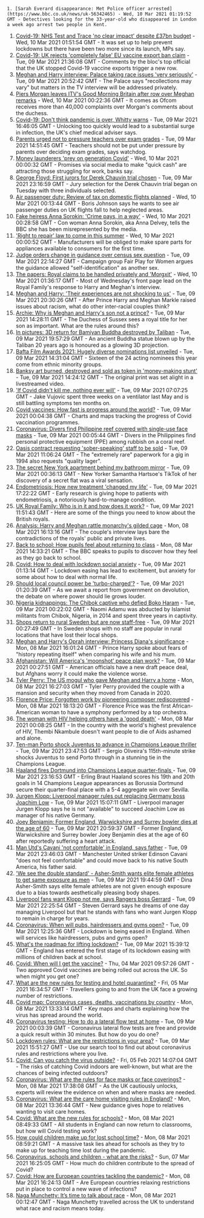 
    1. [Sarah Everard disappearance: Met Police officer arrested](https://www.bbc.co.uk/news/uk-56342465) - Wed, 10 Mar 2021 01:19:52 GMT - Detectives looking for the 33-year-old who disappeared in London a week ago arrest two people in Kent.
1. [Covid-19: NHS Test and Trace 'no clear impact' despite £37bn budget](https://www.bbc.co.uk/news/health-56340831) - Wed, 10 Mar 2021 01:51:54 GMT - It was set up to help prevent lockdowns but there have been two more since its launch, MPs say.
1. [Covid-19: UK rejects 'completely false' EU vaccine export ban claim](https://www.bbc.co.uk/news/uk-politics-56339188) - Tue, 09 Mar 2021 21:36:08 GMT - Comments by the bloc's top official that the UK stopped Covid-19 vaccine exports trigger a new row.
1. [Meghan and Harry interview: Palace taking race issues 'very seriously'](https://www.bbc.co.uk/news/uk-56340451) - Tue, 09 Mar 2021 20:52:42 GMT - The Palace says "recollections may vary" but matters in the TV interview will be addressed privately.
1. [Piers Morgan leaves ITV's Good Morning Britain after row over Meghan remarks](https://www.bbc.co.uk/news/entertainment-arts-56334082) - Wed, 10 Mar 2021 00:22:36 GMT - It comes as Ofcom receives more than 40,000 complaints over Morgan's comments about the duchess.
1. [Covid-19: Don't think pandemic is over, Whitty warns](https://www.bbc.co.uk/news/health-56334902) - Tue, 09 Mar 2021 16:46:05 GMT - Unlocking too quickly would lead to a substantial surge in infection, the UK's chief medical adviser says.
1. [Parents urged not to pressure teachers over exam grades](https://www.bbc.co.uk/news/education-56332429) - Tue, 09 Mar 2021 14:51:45 GMT - Teachers should not be put under pressure by parents over deciding exam grades, says watchdog.
1. [Money launderers 'prey on generation Covid'](https://www.bbc.co.uk/news/business-56334862) - Wed, 10 Mar 2021 00:00:32 GMT - Promises via social media to make "quick cash" are attracting those struggling for work, banks say.
1. [George Floyd: First jurors for Derek Chauvin trial chosen](https://www.bbc.co.uk/news/world-us-canada-56341895) - Tue, 09 Mar 2021 23:16:59 GMT - Jury selection for the Derek Chauvin trial began on Tuesday with three individuals selected.
1. [Air passenger duty: Review of tax on domestic flights planned](https://www.bbc.co.uk/news/uk-politics-56339192) - Wed, 10 Mar 2021 00:13:44 GMT - Boris Johnson says he wants to see air passenger duties on UK flights fall to help neglected areas.
1. [Fake heiress Anna Sorokin: 'Crime pays, in a way'](https://www.bbc.co.uk/news/world-us-canada-56339463) - Wed, 10 Mar 2021 00:28:58 GMT - Con woman Anna Sorokin, aka Anna Delvey, tells the BBC she has been misrepresented by the media.
1. ['Right to repair' law to come in this summer](https://www.bbc.co.uk/news/business-56340077) - Wed, 10 Mar 2021 00:00:52 GMT - Manufacturers will be obliged to make spare parts for appliances available to consumers for the first time.
1. [Judge orders change in guidance over census sex question](https://www.bbc.co.uk/news/uk-56338666) - Tue, 09 Mar 2021 22:14:27 GMT - Campaign group Fair Play for Women argues the guidance allowed "self-identification" as another sex.
1. [The papers: Royal claims to be handled privately and 'Morgxit'](https://www.bbc.co.uk/news/blogs-the-papers-56341771) - Wed, 10 Mar 2021 01:36:17 GMT - Most of Wednesday's front page lead on the Royal Family's response to Harry and Meghan's interview.
1. [Meghan and Harry: 'Their experiences are not shocking to us'](https://www.bbc.co.uk/news/uk-56338476) - Tue, 09 Mar 2021 20:30:26 GMT - After Prince Harry and Meghan Markle raised issues about racism, what do other inter-racial couples think?
1. [Archie: Why is Meghan and Harry's son not a prince?](https://www.bbc.co.uk/news/uk-56325934) - Tue, 09 Mar 2021 14:28:11 GMT - The Duchess of Sussex sees a royal title for her son as important. What are the rules around this?
1. [In pictures: 3D return for Bamiyan Buddha destroyed by Taliban](https://www.bbc.co.uk/news/world-asia-56337042) - Tue, 09 Mar 2021 19:57:29 GMT - An ancient Buddha statue blown up by the Taliban 20 years ago is honoured as a glowing 3D projection.
1. [Bafta Film Awards 2021: Hugely diverse nominations list unveiled](https://www.bbc.co.uk/news/entertainment-arts-56319617) - Tue, 09 Mar 2021 14:31:04 GMT - Sixteen of the 24 acting nominees this year come from ethnic minority groups.
1. [Banksy art burned, destroyed and sold as token in 'money-making stunt'](https://www.bbc.co.uk/news/technology-56335948) - Tue, 09 Mar 2021 14:24:12 GMT - The original print was set alight in a livestreamed video.
1. ['If Covid didn't kill me, nothing ever will'](https://www.bbc.co.uk/news/health-56324826) - Tue, 09 Mar 2021 07:07:25 GMT - Jake Vujovic spent three weeks on a ventilator last May and is still battling symptoms ten months on.
1. [Covid vaccines: How fast is progress around the world?](https://www.bbc.co.uk/news/world-56237778) - Tue, 09 Mar 2021 00:04:38 GMT - Charts and maps tracking the progress of Covid vaccination programmes.
1. [Coronavirus: Divers find Philippine reef covered with single-use face masks](https://www.bbc.co.uk/news/world-asia-56322369) - Tue, 09 Mar 2021 00:05:44 GMT - Divers in the Philippines find personal protective equipment (PPE) among rubbish on a coral reef.
1. [Oasis contract requesting 'sober-speaking' staff to be sold](https://www.bbc.co.uk/news/uk-england-derbyshire-56333110) - Tue, 09 Mar 2021 11:06:24 GMT - The "extremely rare" paperwork for a gig in 1994 also requests "quality lager".
1. [The secret New York apartment behind my bathroom mirror](https://www.bbc.co.uk/news/world-us-canada-56324046) - Tue, 09 Mar 2021 00:36:13 GMT - New Yorker Samantha Hartsoe's TikTok of her discovery of a secret flat was a viral sensation.
1. [Endometriosis: How new treatment 'changed my life'](https://www.bbc.co.uk/news/health-56245521) - Tue, 09 Mar 2021 17:22:22 GMT - Early research is giving hope to patients with endometriosis, a notoriously hard-to-manage condition.
1. [UK Royal Family: Who is in it and how does it work?](https://www.bbc.co.uk/news/uk-56201331) - Tue, 09 Mar 2021 11:51:43 GMT - Here are some of the things you need to know about the British royals.
1. [Analysis: Harry and Meghan rattle monarchy's gilded cage](https://www.bbc.co.uk/news/uk-56326048) - Mon, 08 Mar 2021 16:13:16 GMT - The couple's interview lays bare the contradictions of the royals' public and private lives.
1. [Back to school: How pupils feel about returning to class](https://www.bbc.co.uk/news/uk-england-suffolk-56321188) - Mon, 08 Mar 2021 14:33:21 GMT - The BBC speaks to pupils to discover how they feel as they go back to school.
1. [Covid: How to deal with lockdown social anxiety](https://www.bbc.co.uk/news/newsbeat-56323453) - Tue, 09 Mar 2021 01:13:14 GMT - Lockdown easing has lead to excitement, but anxiety for some about how to deal with normal life.
1. [Should local council power be 'turbo-charged'?](https://www.bbc.co.uk/news/uk-politics-56324395) - Tue, 09 Mar 2021 01:20:39 GMT - As we await a report from government on devolution, the debate on where power should lie grows louder.
1. [Nigeria kidnappings: The Chibok captive who defied Boko Haram](https://www.bbc.co.uk/news/world-africa-56321789) - Tue, 09 Mar 2021 00:22:02 GMT - Naomi Adamu was abducted by Islamist militants from Chibok, Nigeria, in 2014 and spent three years in captivity.
1. [Shops return to rural Sweden but are now staff-free](https://www.bbc.co.uk/news/business-56237988) - Tue, 09 Mar 2021 00:27:49 GMT - In Sweden shops with no staff are popular in rural locations that have lost their local shops.
1. [Meghan and Harry's Oprah interview: Princess Diana's significance](https://www.bbc.co.uk/news/newsbeat-49905596) - Mon, 08 Mar 2021 16:01:24 GMT - Prince Harry spoke about fears of "history repeating itself" when comparing his wife and his mum.
1. [Afghanistan: Will America's 'moonshot' peace plan work?](https://www.bbc.co.uk/news/world-asia-56322062) - Tue, 09 Mar 2021 00:27:51 GMT - American officials have a new draft peace deal, but Afghans worry it could make the violence worse.
1. [Tyler Perry: The US mogul who gave Meghan and Harry a home](https://www.bbc.co.uk/news/world-us-canada-56320290) - Mon, 08 Mar 2021 16:27:03 GMT - Tyler Perry provided the couple with a mansion and security when they moved from Canada in 2020.
1. [Florence Price: Forgotten work by pioneering composer rediscovered](https://www.bbc.co.uk/news/entertainment-arts-56322440) - Mon, 08 Mar 2021 18:13:20 GMT - Florence Price was the first African-American woman to have a symphony performed by a top orchestra.
1. [The woman with HIV helping others have a 'good death'](https://www.bbc.co.uk/news/stories-56282751) - Mon, 08 Mar 2021 00:08:25 GMT - In the country with the world's highest prevalence of HIV, Thembi Nkambule doesn't want people to die of Aids ashamed and alone.
1. [Ten-man Porto shock Juventus to advance in Champions League thriller](https://www.bbc.co.uk/sport/football/56325263) - Tue, 09 Mar 2021 23:47:53 GMT - Sergio Oliveira's 115th-minute strike shocks Juventus to send Porto through in a stunning tie in the Champions League.
1. [Haaland fires Dortmund into Champions League quarter-finals ](https://www.bbc.co.uk/sport/football/56325186) - Tue, 09 Mar 2021 23:16:53 GMT - Erling Braut Haaland scores his 19th and 20th goals in 14 Champions League appearances as Borussia Dortmund secure their quarter-final place with a 5-4 aggregate win over Sevilla.
1. [Jurgen Klopp: Liverpool manager rules out replacing Germany boss Joachim Low](https://www.bbc.co.uk/sport/football/56335941) - Tue, 09 Mar 2021 15:07:11 GMT - Liverpool manager Jurgen Klopp says he is not "available" to succeed Joachim Low as manager of his native Germany.
1. [Joey Benjamin: Former England, Warwickshire and Surrey bowler dies at the age of 60](https://www.bbc.co.uk/sport/cricket/56341394) - Tue, 09 Mar 2021 20:59:37 GMT - Former England, Warwickshire and Surrey bowler Joey Benjamin dies at the age of 60 after reportedly suffering a heart attack.
1. [Man Utd's Cavani 'not comfortable' in England, says father](https://www.bbc.co.uk/sport/football/56341983) - Tue, 09 Mar 2021 23:46:03 GMT - Manchester United striker Edinson Cavani "does not feel comfortable" and could move back to his native South America, his father said.
1. ['We see the double standard' - Asher-Smith wants elite female athletes to get same exposure as men](https://www.bbc.co.uk/sport/athletics/56340134) - Tue, 09 Mar 2021 19:44:59 GMT - Dina Asher-Smith says elite female athletes are not given enough exposure due to a bias towards aesthetically pleasing body shapes.
1. [Liverpool fans want Klopp not me, says Rangers boss Gerrard](https://www.bbc.co.uk/sport/football/56341583) - Tue, 09 Mar 2021 22:25:54 GMT - Steven Gerrard says he dreams of one day managing Liverpool but that he stands with fans who want Jurgen Klopp to remain in charge for years.
1. [Coronavirus: When will pubs, hairdressers and gyms open?](https://www.bbc.co.uk/news/explainers-53349989) - Tue, 09 Mar 2021 12:25:36 GMT - Lockdown is being eased in England. When will services like hairdressers, pubs and gyms open?
1. [What's the roadmap for lifting lockdown?](https://www.bbc.co.uk/news/explainers-52530518) - Tue, 09 Mar 2021 15:39:12 GMT - England has entered the first stage of its lockdown easing with millions of children back at school.
1. [Covid: When will I get the vaccine?](https://www.bbc.co.uk/news/health-55045639) - Thu, 04 Mar 2021 09:57:26 GMT - Two approved Covid vaccines are being rolled out across the UK. So when might you get one?
1. [What are the new rules for testing and hotel quarantine?](https://www.bbc.co.uk/news/explainers-52544307) - Fri, 05 Mar 2021 16:34:57 GMT - Travellers going to and from the UK face a growing number of restrictions.
1. [Covid map: Coronavirus cases, deaths, vaccinations by country](https://www.bbc.co.uk/news/world-51235105) - Mon, 08 Mar 2021 13:33:14 GMT - Key maps and charts explaining how the virus has spread around the world.
1. [Coronavirus testing: How to do a lateral flow test at home](https://www.bbc.co.uk/news/health-56326456) - Tue, 09 Mar 2021 00:03:39 GMT - Coronavirus lateral flow tests are free and provide a quick result within 30 minutes. But how do you do one?
1. [Lockdown rules: What are the restrictions in your area?](https://www.bbc.co.uk/news/uk-54373904) - Tue, 09 Mar 2021 15:51:27 GMT - Use our search tool to find out about coronavirus rules and restrictions where you live.
1. [Covid: Can you catch the virus outside?](https://www.bbc.co.uk/news/explainers-55680305) - Fri, 05 Feb 2021 14:07:04 GMT - The risks of catching Covid indoors are well-known, but what are the chances of being infected outdoors?
1. [Coronavirus: What are the rules for face masks or face coverings?](https://www.bbc.co.uk/news/health-51205344) - Mon, 08 Mar 2021 17:38:08 GMT - As the UK cautiously unlocks, experts will review the evidence on when and where masks are needed.
1. [Coronavirus: What are the care home visiting rules in England?](https://www.bbc.co.uk/news/explainers-53503712) - Mon, 08 Mar 2021 13:36:44 GMT - New guidance gives hope to relatives wanting to visit care homes.
1. [Covid: What are the new rules for schools?](https://www.bbc.co.uk/news/education-51643556) - Mon, 08 Mar 2021 08:49:33 GMT - All students in England can now return to classrooms, but how will Covid testing work?
1. [How could children make up for lost school time?](https://www.bbc.co.uk/news/explainers-55938837) - Mon, 08 Mar 2021 08:59:21 GMT - A massive task lies ahead for schools as they try to make up for teaching time lost during the pandemic.
1. [Coronavirus, schools and children - what are the risks?](https://www.bbc.co.uk/news/health-52003804) - Sun, 07 Mar 2021 16:25:05 GMT - How much do children contribute to the spread of Covid?
1. [Covid: How are European countries tackling the pandemic?](https://www.bbc.co.uk/news/explainers-53640249) - Mon, 08 Mar 2021 16:24:13 GMT - Are European countries relaxing restrictions put in place to control a new wave of infections?
1. [Naga Munchetty: It’s time to talk about race](https://www.bbc.co.uk/news/stories-56253480) - Mon, 08 Mar 2021 00:12:47 GMT - Naga Munchetty travelled across the UK to understand what race and racism means today.


